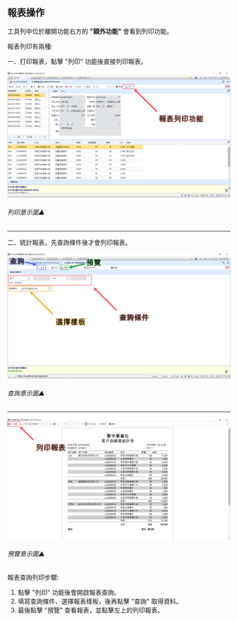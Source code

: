 ## 報表操作

工具列中位於離開功能右方的 **"額外功能"** 會看到列印功能。

報表列印有兩種:

一、打印報表，點擊 "列印" 功能後直接列印報表。

![列印功能意示圖▲](../assets/output-report.png)

###### 列印意示圖▲

----

二、統計報表，先查詢條件後才會列印報表。

![報表查詢意示圖▲](..\assets\search-report.png)

###### 查詢意示圖▲

----

![報表預覽意示圖▲](..\assets\preview-report.png)

###### 預覽意示圖▲

報表查詢列印步驟:

1. 點擊 "列印" 功能後會開啟報表查詢。
2. 填寫查詢條件、選擇報表樣板，後再點擊 "查詢" 取得資料。
3. 最後點擊 "預覽" 查看報表，並點擊左上的列印報表。

